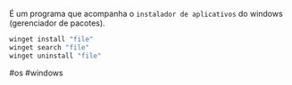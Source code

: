 É um programa que acompanha o `instalador de aplicativos` do windows (gerenciador de pacotes).

```bash
winget install "file"
winget search "file"
winget uninstall "file"
```

#os #windows